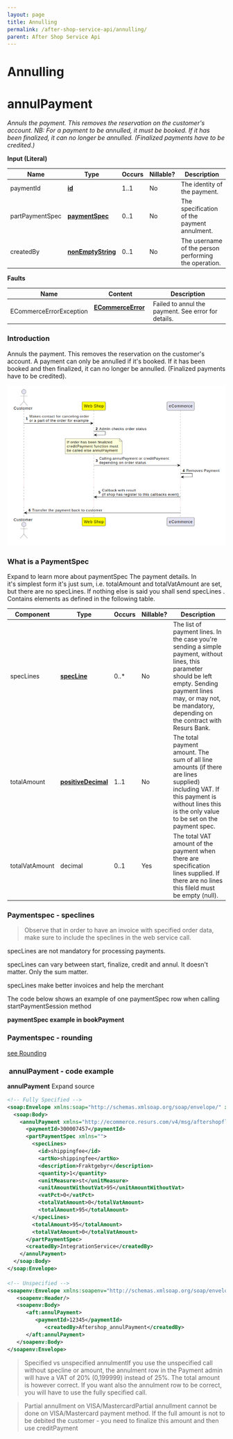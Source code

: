 ```yaml
---
layout: page
title: Annulling
permalink: /after-shop-service-api/annulling/
parent: After Shop Service Api
---
```



# Annulling 

# annulPayment
*Annuls the payment. This removes the reservation on the customer's
account. NB: For a payment to be annulled, it must be booked. If it has
been finalized, it can no longer be annulled. (Finalized payments have
to be credited.)*

**Input (Literal)**

| Name             | Type                                    | Occurs | Nillable? | Description                                          |
|------------------|-----------------------------------------|--------|-----------|------------------------------------------------------|
| paymentId        | **[id](/development/api-types/simple-types/)**               | 1..1   | No        | The identity of the payment.                         |
| partPaymentSpec  |  [**paymentSpec**](/development/api-types/paymentspec/)         | 0..1   | No        | The specification of the payment annulment.          |
| createdBy        |  [**nonEmptyString**](/development/api-types/simple-types/)  | 0..1   | No        | The username of the person performing the operation. |

**Faults**

| Name                     | Content                                  | Description                                         |
|--------------------------|------------------------------------------|-----------------------------------------------------|
| ECommerceErrorException  | **[ECommerceError](/development/api-types/ecommerceerror/)**     | Failed to annul the payment. See error for details. |

### Introduction
Annuls the payment. This removes the reservation on the customer's
account. A payment can only be annulled if it's booked. If it has been
booked and then finalized, it can no longer be annulled. (Finalized
payments have to be credited).


![](../../attachments/1475429/128286739.png)

### What is a PaymentSpec
Expand to learn more about paymentSpec
The payment details. In it's simplest form it's just sum, i.e.
totalAmount and totalVatAmount are set, but there are no specLines. If
nothing else is said you shall send specLines .  
Contains elements as defined in the following table.

| Component      | Type                                                                                     | Occurs | Nillable? | Description                                                                                                                                                                                                                  |
|----------------|------------------------------------------------------------------------------------------|--------|-----------|------------------------------------------------------------------------------------------------------------------------------------------------------------------------------------------------------------------------------|
| specLines      | **[specLine](/development/api-types/specline/)**                       | 0..\*  | No        | The list of payment lines. In the case you're sending a simple payment, without lines, this parameter should be left empty. Sending payment lines may, or may not, be mandatory, depending on the contract with Resurs Bank. |
| totalAmount    | **[positiveDecimal](/development/api-types/simple-types/)** | 1..1   | No        | The total payment amount. The sum of all line amounts (if there are lines supplied) including VAT. If this payment is without lines this is the only value to be set on the payment spec.                                    |
| totalVatAmount | decimal                                                                                  | 0..1   | Yes       | The total VAT amount of the payment when there are specification lines supplied. If there are no lines this fileld must be empty (null).                                                                                     |

### Paymentspec - speclines
> Observe that in order to have an invoice with specified order data,
> make sure to include the speclines in the web service call.

specLines are not mandatory for processing payments.

specLines can vary between start, finalize, credit and annul. It doesn't
matter. Only the sum matter.

specLines make better invoices and help the merchant

The code below shows an example of one paymentSpec row when calling
startPaymentSession method

**paymentSpec example in bookPayment**

### Paymentspec - rounding
[see Rounding](/development/rounding/)

###  annulPayment - code example
**annulPayment** Expand source
```xml
<!-- Fully Specified -->
<soap:Envelope xmlns:soap="http://schemas.xmlsoap.org/soap/envelope/" xmlns:xsi="http://www.w3.org/2001/XMLSchema-instance" xmlns:xsd="http://www.w3.org/2001/XMLSchema">   
  <soap:Body>     
    <annulPayment xmlns="http://ecommerce.resurs.com/v4/msg/aftershopflow">       
      <paymentId>300007457</paymentId>       
      <partPaymentSpec xmlns="">         
        <specLines>           
          <id>shippingfee</id>           
          <artNo>shippingfee</artNo>           
          <description>Fraktgebyr</description>           
          <quantity>1</quantity>           
          <unitMeasure>st</unitMeasure>           
          <unitAmountWithoutVat>95</unitAmountWithoutVat>           
          <vatPct>0</vatPct>           
          <totalVatAmount>0</totalVatAmount>           
          <totalAmount>95</totalAmount>         
        </specLines>         
        <totalAmount>95</totalAmount>         
        <totalVatAmount>0</totalVatAmount>       
      </partPaymentSpec>       
      <createdBy>IntegrationService</createdBy>     
    </annulPayment>   
  </soap:Body> 
</soap:Envelope>

<!-- Unspecified --> 
<soapenv:Envelope xmlns:soapenv="http://schemas.xmlsoap.org/soap/envelope/" xmlns:aft="http://ecommerce.resurs.com/v4/msg/aftershopflow">
   <soapenv:Header/>
   <soapenv:Body>
      <aft:annulPayment>
         <paymentId>12345</paymentId>
            <createdBy>Aftershop_annulPayment</createdBy>
      </aft:annulPayment>
   </soapenv:Body>
</soapenv:Envelope>
```
> Specified vs unspecified annulmentIf you use the unspecified call
> without specline or amount, the annulment row in the Payment admin
> will have a VAT of 20% (0,199999) instead of 25%. The total amount is
> however correct. If you want also the annulment row to be correct, you
> will have to use the fully specified call.

> Partial annullment on VISA/MastercardPartial annullment cannot be done
> on VISA/Mastercard payment method. If the full amount is not to be
> debited the customer - you need to finalize this amount and then use
> creditPayment

